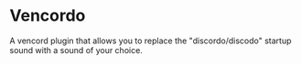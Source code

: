 # Vencordo
A vencord plugin that allows you to replace the "discordo/discodo" startup sound with a sound of your choice.
